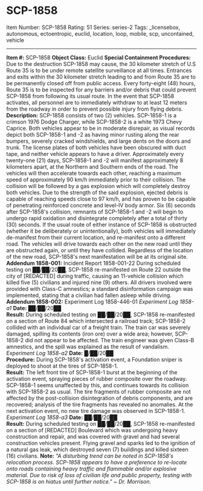 # SCP-1858
Item Number: SCP-1858
Rating: 51
Series: series-2
Tags: _licensebox, autonomous, ectoentropic, euclid, location, loop, mobile, scp, uncontained, vehicle

---

**Item #:** SCP-1858
**Object Class:** Euclid
**Special Containment Procedures:** Due to the destruction SCP-1858 may cause, the 30 kilometer stretch of U.S Route 35 is to be under remote satellite surveillance at all times. Entrances and exits within the 30 kilometer stretch leading to and from Route 35 are to be permanently closed off from public access.
Every forty-eight (48) hours, Route 35 is to be inspected for any barriers and/or debris that could prevent SCP-1858 from following its usual route. In the event that SCP-1858 activates, all personnel are to immediately withdraw to at least 12 meters from the roadway in order to prevent possible injury from flying debris.
**Description:** SCP-1858 consists of two (2) vehicles. SCP-1858-1 is a crimson 1976 Dodge Charger, while SCP-1858-2 is a white 1973 Chevy Caprice. Both vehicles appear to be in moderate disrepair, as visual records depict both SCP-1858-1 and -2 as having minor rusting along the rear bumpers, severely cracked windshields, and large dents on the doors and trunk. The license plates of both vehicles have been obscured with duct tape, and neither vehicle appears to have a driver.
Approximately every twenty-one (21) days, SCP-1858-1 and -2 will manifest approximately 8 kilometers apart, at the Northern and Southern ends of the road. The vehicles will then accelerate towards each other, reaching a maximum speed of approximately 90 km/h immediately prior to their collision. The collision will be followed by a gas explosion which will completely destroy both vehicles. Due to the strength of the said explosion, ejected debris is capable of reaching speeds close to 97 km/h, and has proven to be capable of penetrating reinforced concrete and level-IV body armor. Six (6) seconds after SCP-1858's collision, remnants of SCP-1858-1 and -2 will begin to undergo rapid oxidation and disintegrate completely after a total of thirty (30) seconds.
If the usual route of either instance of SCP-1858 is obstructed (whether it be deliberately or unintentionally), both vehicles will immediately de-manifest from their current location, and re-manifest onto a different road. The vehicles will drive towards each other on the new road until they are obstructed again, or until they have collided. Regardless of the location of the new road, SCP-1858's next manifestation will be at its original site.
**Addendum 1858-001:** Incident Report 1858-001-22
During scheduled testing on ██/██/20██, SCP-1858 re-manifested on Route 22 outside the city of [REDACTED] during traffic, causing an 11-vehicle collision which killed five (5) civilians and injured nine (9) others. All drivers involved were provided with Class-C amnestics; a standard disinformation campaign was implemented, stating that a civilian had fallen asleep while driving.
**Addendum 1858-002:** Experiment Log 1858-446-01
_Experiment Log 1858-a1_
**Date:** ██/██/20██  
**Result:** During scheduled testing on ██/██/20██, SCP-1858 re-manifested on a section of Route 84 which intersected a railroad track; SCP-1858-2 collided with an individual car of a freight train. The train car was severely damaged, spilling its contents (iron ore) over a wide area; however, SCP-1858-2 did not appear to be affected. The train engineer was given Class-B amnestics, and the spill was explained as the result of vandalism.
_Experiment Log 1858-a2_
**Date:** █/██/20██  
**Procedure:** During SCP-1858's activation event, a Foundation sniper is deployed to shoot at the tires of SCP-1858-1.  
**Result:** The left front tire of SCP-1858-1 burst at the beginning of the activation event, spraying pieces of rubber composite over the roadway. SCP-1858-1 seems unaffected by this, and continues towards its collision with SCP-1858-2 as usual. The tire fragments of rubber composite are not affected by the post-collision disintegration of debris components, and are recovered; analysis of the tire fragments has revealed no anomalies. At the next activation event, no new tire damage was observed in SCP-1858-1.
_Experiment Log 1858-a3_
**Date:** ██/██/20██  
**Result:** During scheduled testing on ██/██/20██, SCP-1858 re-manifested on a section of [REDACTED] Boulevard which was undergoing heavy construction and repair, and was covered with gravel and had several construction vehicles present. Flying gravel and sparks led to the ignition of a natural gas leak, which destroyed seven (7) buildings and killed sixteen (16) civilians.
**Note:** _"A disturbing trend can be noted in SCP-1858's relocation process. SCP-1858 appears to have a preference to re-locate onto roads containing heavy traffic and flammable and/or explosive material. Due to risk of loss of civilian life and public property, testing with SCP-1858 is on hiatus until further notice." ~ Dr. Morrison._
